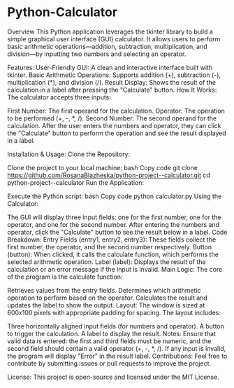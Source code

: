 # Python-Calculator
Overview
This Python application leverages the tkinter library to build a simple graphical user interface (GUI) calculator. It allows users to perform basic arithmetic operations—addition, subtraction, multiplication, and division—by inputting two numbers and selecting an operator.

Features:
User-Friendly GUI: A clean and interactive interface built with tkinter.
Basic Arithmetic Operations: Supports addition (+), subtraction (-), multiplication (*), and division (/).
Result Display: Shows the result of the calculation in a label after pressing the "Calculate" button.
How It Works:
The calculator accepts three inputs:

First Number: The first operand for the calculation.
Operator: The operation to be performed (+, -, *, /).
Second Number: The second operand for the calculation.
After the user enters the numbers and operator, they can click the "Calculate" button to perform the operation and see the result displayed in a label.

Installation & Usage:
Clone the Repository:

Clone the project to your local machine:
bash
Copy code
git clone https://github.com/RosanaBlazheska/python-project--calculator.git
cd python-project--calculator
Run the Application:

Execute the Python script:
bash
Copy code
python calculator.py
Using the Calculator:

The GUI will display three input fields: one for the first number, one for the operator, and one for the second number.
After entering the numbers and operator, click the "Calculate" button to see the result below in a label.
Code Breakdown:
Entry Fields (entry1, entry2, entry3): These fields collect the first number, the operator, and the second number respectively.
Button (button): When clicked, it calls the calculate function, which performs the selected arithmetic operation.
Label (label): Displays the result of the calculation or an error message if the input is invalid.
Main Logic:
The core of the program is the calculate function:

Retrieves values from the entry fields.
Determines which arithmetic operation to perform based on the operator.
Calculates the result and updates the label to show the output.
Layout:
The window is sized at 600x100 pixels with appropriate padding for spacing. The layout includes:

Three horizontally aligned input fields (for numbers and operator).
A button to trigger the calculation.
A label to display the result.
Notes:
Ensure that valid data is entered: the first and third fields must be numeric, and the second field should contain a valid operator (+, -, *, /).
If any input is invalid, the program will display "Error" in the result label.
Contributions:
Feel free to contribute by submitting issues or pull requests to improve the project.

License:
This project is open-source and licensed under the MIT License.
